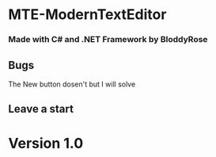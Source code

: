 # MTE-ModernTextEditor

### Made with C# and .NET Framework by BloddyRose



## Bugs

The New button dosen't  but I will solve




## Leave a start





# Version 1.0
